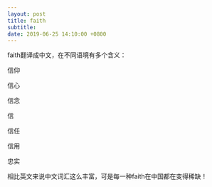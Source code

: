 ```yaml
---
layout: post
title: faith
subtitle: 
date: 2019-06-25 14:10:00 +0800
---
```


faith翻译成中文，在不同语境有多个含义：

信仰

信心

信念

信

信任

信用

忠实

相比英文来说中文词汇这么丰富，可是每一种faith在中国都在变得稀缺！




